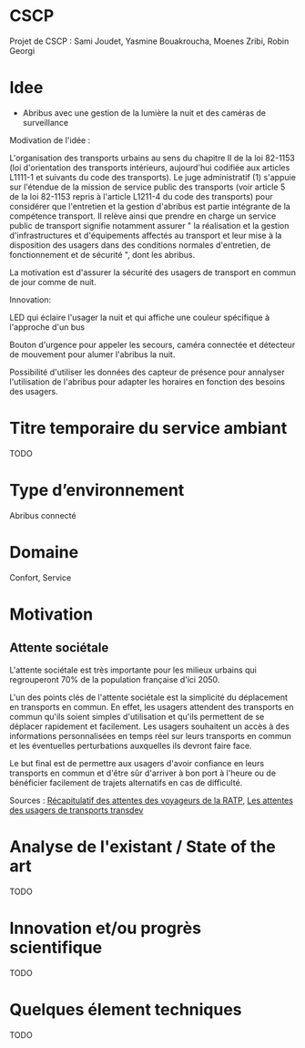 # CSCP
Projet de CSCP : Sami Joudet, Yasmine Bouakroucha, Moenes Zribi, Robin Georgi

# Idee
- Abribus avec une gestion de la lumière la nuit et des caméras de surveillance

Modivation de l'idée : 

L'organisation des transports urbains au sens du chapitre II de la loi 82-1153 (loi d'orientation des transports intérieurs, aujourd'hui codifiée aux articles L1111-1 et suivants du code des transports).
Le juge administratif (1) s'appuie sur l'étendue de la mission de service public des transports (voir article 5 de la loi 82-1153 repris à l'article L1211-4 du code des transports) pour considérer que l'entretien et la gestion d'abribus est partie intégrante de la compétence transport.
Il relève ainsi que prendre en charge un service public de transport signifie notamment assurer " la réalisation et la gestion d'infrastructures et d'équipements affectés au transport et leur mise à la disposition des usagers dans des conditions normales d'entretien, de fonctionnement et de sécurité ", dont les abribus.

La motivation est d'assurer la sécurité des usagers de transport en commun de jour comme de nuit.

Innovation: 

LED qui éclaire l'usager la nuit et qui affiche une couleur spécifique à l'approche d'un bus

Bouton d'urgence pour appeler les secours, caméra connectée et détecteur de mouvement pour alumer l'abribus la nuit. 

Possibilité d'utiliser les données des capteur de présence pour annalyser l'utilisation de l'abribus pour adapter les horaires en fonction des besoins des usagers.

# Titre temporaire du service ambiant
TODO

# Type d’environnement
Abribus connecté 

# Domaine 
Confort, Service

# Motivation
## Attente sociétale
L'attente sociétale est très importante pour les milieux urbains qui regrouperont 70% de la population française d'ici 2050.

L'un des points clés de l'attente sociétale est la simplicité du déplacement en transports en commun. En effet, les usagers attendent des transports en commun qu'ils soient simples d'utilisation et qu'ils permettent de se déplacer rapidement et facilement. Les usagers souhaitent un accès à des informations personnalisées en temps réel sur leurs transports en commun et les éventuelles perturbations auxquelles ils devront faire face.

Le but final est de permettre aux usagers d'avoir confiance en leurs transports en commun et d'être sûr d'arriver à bon port à l'heure ou de bénéficier facilement de trajets alternatifs en cas de difficulté.

Sources : [Récapitulatif des attentes des voyageurs de la RATP](https://www.ratpdev.com/sites/default/files/annexes/communiques/TRACER%20LA%20VOIE_Nouvelles%20attentes%20voyageurs_web.pdf), [Les attentes des usagers de transports transdev](https://www.transdev.com/fr/modes-de-transport/les-attentes-des-usagers-des-transports/)

# Analyse de l'existant / State of the art
TODO

# Innovation et/ou progrès scientifique
TODO

# Quelques élement techniques
TODO
